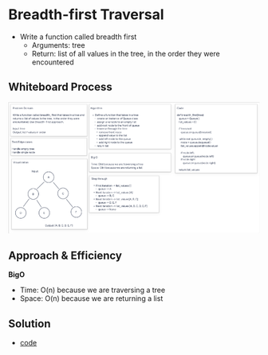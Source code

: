# Breadth-first Traversal

* Write a function called breadth first
  * Arguments: tree
  * Return: list of all values in the tree, in the order they were encountered

## Whiteboard Process

![tree_breadth_first](tree_breadth_first.png)

## Approach & Efficiency

**BigO**
* Time: O(n) because we are traversing a tree
* Space: O(n) because we are returning a list

## Solution

* [code](/Users/Alex/projects/data-structures-and-algorithms/python/code_challenges/tree_breadth_first.py)
